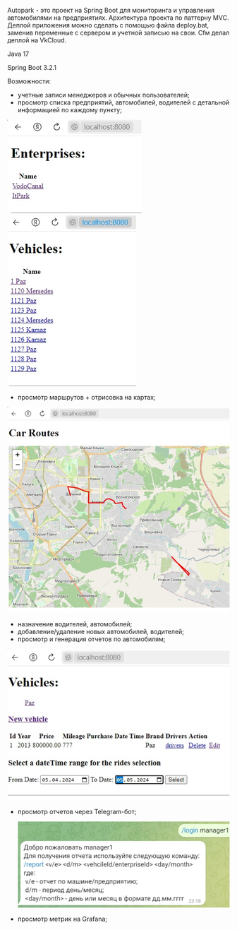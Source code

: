 Autopark - это проект на Spring Boot для мониторинга и управления автомобилями на предприятиях. 
Архитектура проекта по паттерну MVC. Деплой приложения можно сделать с помощью файла deploy.bat, заменив переменные с сервером и учетной записью на свои. Сfм делал деплой на VkCloud.

Java 17

Spring Boot 3.2.1

Возможности:
- учетные записи менеджеров и обычных пользователей;
- просмотр списка предприятий, автомобилей, водителей с детальной информацией по каждому пункту;

![img_2.png](img_2.png)![img_3.png](img_3.png)
- просмотр маршрутов + отрисовка на картах;

![img_5.png](img_5.png)
- назначение водителей, автомобилей;
- добавление/удаление новых автомобилей, водителей;
- просмотр и генерация отчетов по автомобилям;

![img_4.png](img_4.png)
- просмотр отчетов через Telegram-бот;

  ![img.png](img.png)
- просмотр метрик на Grafana;